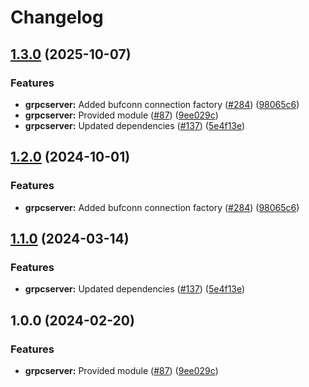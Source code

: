 # Changelog

## [1.3.0](https://github.com/bhardwajRahul/yokai/compare/grpcserver-v1.2.0...grpcserver/v1.3.0) (2025-10-07)


### Features

* **grpcserver:** Added bufconn connection factory ([#284](https://github.com/bhardwajRahul/yokai/issues/284)) ([98065c6](https://github.com/bhardwajRahul/yokai/commit/98065c6b5ce05d2bacf72355704fb012e2bd4068))
* **grpcserver:** Provided module ([#87](https://github.com/bhardwajRahul/yokai/issues/87)) ([9ee029c](https://github.com/bhardwajRahul/yokai/commit/9ee029c1c0601d51cbf0d5d752c325c5948757a7))
* **grpcserver:** Updated dependencies ([#137](https://github.com/bhardwajRahul/yokai/issues/137)) ([5e4f13e](https://github.com/bhardwajRahul/yokai/commit/5e4f13e8c2174764a1a172c47a7c08a1f1b4f5c5))

## [1.2.0](https://github.com/ankorstore/yokai/compare/grpcserver/v1.1.0...grpcserver/v1.2.0) (2024-10-01)


### Features

* **grpcserver:** Added bufconn connection factory ([#284](https://github.com/ankorstore/yokai/issues/284)) ([98065c6](https://github.com/ankorstore/yokai/commit/98065c6b5ce05d2bacf72355704fb012e2bd4068))

## [1.1.0](https://github.com/ankorstore/yokai/compare/grpcserver/v1.0.0...grpcserver/v1.1.0) (2024-03-14)


### Features

* **grpcserver:** Updated dependencies ([#137](https://github.com/ankorstore/yokai/issues/137)) ([5e4f13e](https://github.com/ankorstore/yokai/commit/5e4f13e8c2174764a1a172c47a7c08a1f1b4f5c5))

## 1.0.0 (2024-02-20)


### Features

* **grpcserver:** Provided module ([#87](https://github.com/ankorstore/yokai/issues/87)) ([9ee029c](https://github.com/ankorstore/yokai/commit/9ee029c1c0601d51cbf0d5d752c325c5948757a7))
